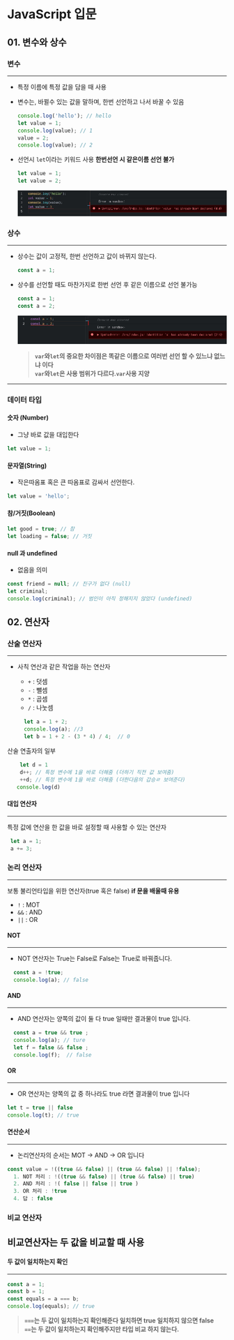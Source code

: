 # JavaScript 입문

## 01. 변수와 상수

### 변수
___
- 특정 이름에 특정 값을 담을 때 사용
- 변수는, 바뀔수 있는 값을 말하며, 한번 선언하고 나서 바꿀 수 있음

  ```javascript
  console.log('hello'); // hello
  let value = 1;
  console.log(value); // 1
  value = 2;
  console.log(value); // 2
  ```

- 선언시 `let`이라는 키워드 사용 **한번선언 시 같은이름 선언 불가**

  ```javascript
  let value = 1;
  let value = 2;
  ```

  ![value error](/src/image/variation_error.jpg)

### 상수
___

- 상수는 값이 고정적, 한번 선언하고 값이 바뀌지 않는다.
  ```javascript
  const a = 1;
  ```
- 상수를 선언할 때도 마찬가지로 한번 선언 후 같은 이름으로 선언 불가능

  ```javascript
  const a = 1;
  const a = 2;
  ```

  ![constant error](/src/image/constant_error.jpg)

  >  **`var`와`let`의 중요한 차이점은 똑같은 이름으로 여러번 선언 할 수 있느냐 없느냐 이다**<br>
  >  **`var`와`let`은 사용 범위가 다르다.`var`사용 지양**
___  

### 데이터 타입

#### 숫자 (Number)
  - 그냥 바로 값을 대입한다
  ```javascript
  let value = 1;
  ```

#### 문자열(String)
  - 작은따옴표 혹은 큰 따옴표로 감싸서 선언한다.
  ```javascript
  let value = 'hello';
  ```

#### 참/거짓(Boolean)
  ```javascript
  let good = true; // 참
  let loading = false; // 거짓
  ```

#### null 과 undefined
  - 없음을 의미
  ```javascript
  const friend = null; // 친구가 없다 (null)
  let criminal;
  console.log(criminal); // 범인이 아직 정해지지 않았다 (undefined)
  ```

## 02. 연산자

### 산술 연산자 
___
- 사칙 연산과 같은 작업을 하는 연산자
  - `+` : 덧셈
  - `-` : 뺄셈
  - `*` : 곱셈
  - `/` : 나눗셈

  ```javascript
    let a = 1 + 2;
    console.log(a); //3
    let b = 1 + 2 - (3 * 4) / 4;  // 0
   ```

산술 연출자의 일부  
  ```javascript
      let d = 1
      d++; // 특정 변수에 1을 바로 더해줌 (더하기 직전 값 보여줌)
      ++d; // 특정 변수에 1을 바로 더해줌 (더한다음의 갑승ㄹ 보여준다)
     console.log(d) 
   ```

#### 대입 연산자 
___
특정 값에 연산을 한 값을 바로 설정할 때 사용할 수 있는 연산자 

 ```javascript
  let a = 1;
  a += 3;
```

### 논리 연산자 
___
보통 불리언타입을 위한 연산자(true 혹은 false) **if 문을 배울때 유용**
  - `!`  : MOT
  - `&&` : AND
  - `||` : OR


#### NOT
---
- NOT 연산자는 True는 False로 False는 True로 바꿔줍니다.
```javascript
  const a = !true;
  console.log(a); // false 
```

#### AND
---
- AND 연산자는 양쪽의 값이 둘 다 true 일때만 결과물이 true 입니다.
```javascript
  const a = true && true ;
  console.log(a); // ture
  let f = false && false ;
  console.log(f);  // false
```  

#### OR
---
- OR 연산자는 양쪽의 값 중 하나라도 true 라면 결과물이 true 입니다
```javascript
let t = true || false
console.log(t); // true
```

#### 연산순서
---
- 논리연산자의 순서는 MOT -> AND -> OR 입니다 
```javascript
const value = !((true && false) || (true && false) || !false);
  1. NOT 처리 : !((true && false) || (true && false) || true)
  2. AND 처리 : !( false || false || true )  
  3. OR 처리 : !true 
  4. 답 : false
```

### 비교 연산자 
비교연산자는 두 값을 비교할 때 사용
---

#### 두 값이 일치하는지 확인
---
```javascript
const a = 1;
const b = 1;
const equals = a === b;
console.log(equals); // true
```
  > **`===`는 두 값이 일치하는지 확인해준다 일치하면 true 일치하지 않으면 false**<br/>
  > **`==`는 두 값이 일치하는지 확인해주지만 타입 비교 하지 않는다.**

